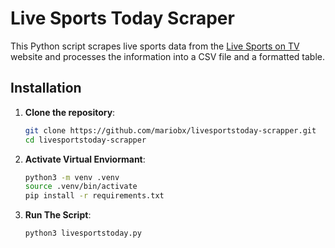 # Live Sports Today Scraper

This Python script scrapes live sports data from the [Live Sports on TV](https://www.livesportsontv.com) website and processes the information into a CSV file and a formatted table.

## Installation

1. **Clone the repository**:
   ```bash
   git clone https://github.com/mariobx/livesportstoday-scrapper.git
   cd livesportstoday-scrapper
2. **Activate Virtual Enviormant**:
   ```bash
   python3 -m venv .venv
   source .venv/bin/activate
   pip install -r requirements.txt
3. **Run The Script**:
   ```bash
   python3 livesportstoday.py
